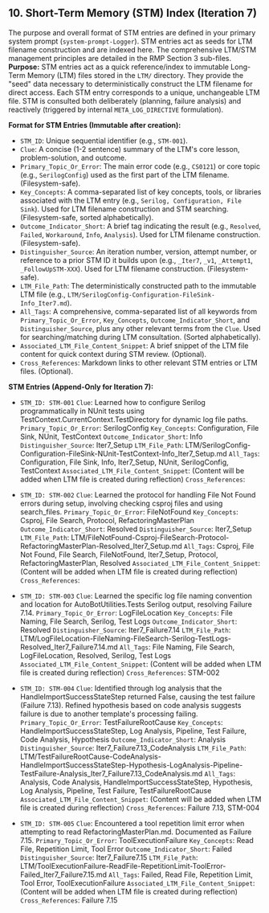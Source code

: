 ## 10. Short-Term Memory (STM) Index (Iteration 7)

The purpose and overall format of STM entries are defined in your primary system prompt (`system-prompt-Logger`). STM entries act as seeds for LTM filename construction and are indexed here. The comprehensive LTM/STM management principles are detailed in the RMP Section 3 sub-files.
**Purpose:** STM entries act as a quick reference/index to immutable Long-Term Memory (LTM) files stored in the `LTM/` directory. They provide the "seed" data necessary to deterministically construct the LTM filename for direct access. Each STM entry corresponds to a unique, unchangeable LTM file. STM is consulted both deliberately (planning, failure analysis) and reactively (triggered by internal `META_LOG_DIRECTIVE` formulation).

**Format for STM Entries (Immutable after creation):**

*   `STM_ID`: Unique sequential identifier (e.g., `STM-001`).
*   `Clue`: A concise (1-2 sentence) summary of the LTM's core lesson, problem-solution, and outcome.
*   `Primary_Topic_Or_Error`: The main error code (e.g., `CS0121`) or core topic (e.g., `SerilogConfig`) used as the first part of the LTM filename. (Filesystem-safe).
*   `Key_Concepts`: A comma-separated list of key concepts, tools, or libraries associated with the LTM entry (e.g., `Serilog, Configuration, File Sink`). Used for LTM filename construction and STM searching. (Filesystem-safe, sorted alphabetically).
*   `Outcome_Indicator_Short`: A brief tag indicating the result (e.g., `Resolved`, `Failed`, `Workaround`, `Info`, `Analysis`). Used for LTM filename construction. (Filesystem-safe).
*   `Distinguisher_Source`: An iteration number, version, attempt number, or reference to a prior STM ID it builds upon (e.g., `_Iter7`, `_v1`, `_Attempt1`, `_FollowUpSTM-XXX`). Used for LTM filename construction. (Filesystem-safe).
*   `LTM_File_Path`: The deterministically constructed path to the immutable LTM file (e.g., `LTM/SerilogConfig-Configuration-FileSink-Info_Iter7.md`).
*   `All_Tags`: A comprehensive, comma-separated list of all keywords from `Primary_Topic_Or_Error`, `Key_Concepts`, `Outcome_Indicator_Short`, and `Distinguisher_Source`, plus any other relevant terms from the `Clue`. Used for searching/matching during LTM consultation. (Sorted alphabetically).
*   `Associated_LTM_File_Content_Snippet`: A brief snippet of the LTM file content for quick context during STM review. (Optional).
*   `Cross_References`: Markdown links to other relevant STM entries or LTM files. (Optional).

**STM Entries (Append-Only for Iteration 7):**
*   `STM_ID: STM-001`
    `Clue`: Learned how to configure Serilog programmatically in NUnit tests using TestContext.CurrentContext.TestDirectory for dynamic log file paths.
    `Primary_Topic_Or_Error`: SerilogConfig
    `Key_Concepts`: Configuration, File Sink, NUnit, TestContext
    `Outcome_Indicator_Short`: Info
    `Distinguisher_Source`: Iter7_Setup
    `LTM_File_Path`: LTM/SerilogConfig-Configuration-FileSink-NUnit-TestContext-Info_Iter7_Setup.md
    `All_Tags`: Configuration, File Sink, Info, Iter7_Setup, NUnit, SerilogConfig, TestContext
    `Associated_LTM_File_Content_Snippet`: (Content will be added when LTM file is created during reflection)
    `Cross_References`:

*   `STM_ID: STM-002`
    `Clue`: Learned the protocol for handling File Not Found errors during setup, involving checking csproj files and using search_files.
    `Primary_Topic_Or_Error`: FileNotFound
    `Key_Concepts`: Csproj, File Search, Protocol, RefactoringMasterPlan
    `Outcome_Indicator_Short`: Resolved
    `Distinguisher_Source`: Iter7_Setup
    `LTM_File_Path`: LTM/FileNotFound-Csproj-FileSearch-Protocol-RefactoringMasterPlan-Resolved_Iter7_Setup.md
    `All_Tags`: Csproj, File Not Found, File Search, FileNotFound, Iter7_Setup, Protocol, RefactoringMasterPlan, Resolved
    `Associated_LTM_File_Content_Snippet`: (Content will be added when LTM file is created during reflection)
    `Cross_References`:

*   `STM_ID: STM-003`
    `Clue`: Learned the specific log file naming convention and location for AutoBotUtilities.Tests Serilog output, resolving Failure 7.14.
    `Primary_Topic_Or_Error`: LogFileLocation
    `Key_Concepts`: File Naming, File Search, Serilog, Test Logs
    `Outcome_Indicator_Short`: Resolved
    `Distinguisher_Source`: Iter7_Failure7.14
    `LTM_File_Path`: LTM/LogFileLocation-FileNaming-FileSearch-Serilog-TestLogs-Resolved_Iter7_Failure7.14.md
    `All_Tags`: File Naming, File Search, LogFileLocation, Resolved, Serilog, Test Logs
    `Associated_LTM_File_Content_Snippet`: (Content will be added when LTM file is created during reflection)
    `Cross_References`: STM-002

*   `STM_ID: STM-004`
    `Clue`: Identified through log analysis that the HandleImportSuccessStateStep returned False, causing the test failure (Failure 7.13). Refined hypothesis based on code analysis suggests failure is due to another template's processing failing.
    `Primary_Topic_Or_Error`: TestFailureRootCause
    `Key_Concepts`: HandleImportSuccessStateStep, Log Analysis, Pipeline, Test Failure, Code Analysis, Hypothesis
    `Outcome_Indicator_Short`: Analysis
    `Distinguisher_Source`: Iter7_Failure7.13_CodeAnalysis
    `LTM_File_Path`: LTM/TestFailureRootCause-CodeAnalysis-HandleImportSuccessStateStep-Hypothesis-LogAnalysis-Pipeline-TestFailure-Analysis_Iter7_Failure7.13_CodeAnalysis.md
    `All_Tags`: Analysis, Code Analysis, HandleImportSuccessStateStep, Hypothesis, Log Analysis, Pipeline, Test Failure, TestFailureRootCause
    `Associated_LTM_File_Content_Snippet`: (Content will be added when LTM file is created during reflection)
    `Cross_References`: Failure 7.13, STM-004

*   `STM_ID: STM-005`
    `Clue`: Encountered a tool repetition limit error when attempting to read RefactoringMasterPlan.md. Documented as Failure 7.15.
    `Primary_Topic_Or_Error`: ToolExecutionFailure
    `Key_Concepts`: Read File, Repetition Limit, Tool Error
    `Outcome_Indicator_Short`: Failed
    `Distinguisher_Source`: Iter7_Failure7.15
    `LTM_File_Path`: LTM/ToolExecutionFailure-ReadFile-RepetitionLimit-ToolError-Failed_Iter7_Failure7.15.md
    `All_Tags`: Failed, Read File, Repetition Limit, Tool Error, ToolExecutionFailure
    `Associated_LTM_File_Content_Snippet`: (Content will be added when LTM file is created during reflection)
    `Cross_References`: Failure 7.15